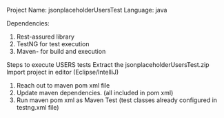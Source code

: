 Project Name: jsonplaceholderUsersTest
Language: java

Dependencies:
1. Rest-assured library
2. TestNG for test execution
3. Maven- for build and execution

Steps to execute USERS tests
Extract the jsonplaceholderUsersTest.zip
Import project in editor (Eclipse/IntelliJ)
1) Reach out to maven pom xml file
2) Update maven dependencies. (all included in pom xml) 
3) Run maven pom xml as Maven Test (test classes already configured in testng.xml file)
